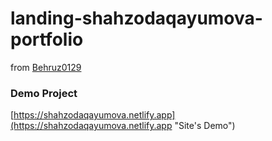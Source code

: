 # landing-shahzodaqayumova-portfolio
from [Behruz0129](http://www.behruzberdiyev.netlify.app "Behruz Berdiyev's Portfolio")

### Demo Project
[https://shahzodaqayumova.netlify.app](https://shahzodaqayumova.netlify.app "Site's Demo")

